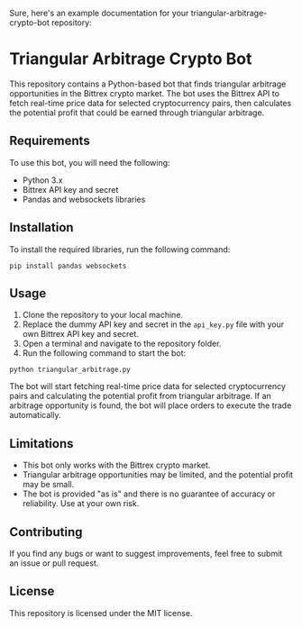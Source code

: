 Sure, here's an example documentation for your triangular-arbitrage-crypto-bot repository:

# Triangular Arbitrage Crypto Bot

This repository contains a Python-based bot that finds triangular arbitrage opportunities in the Bittrex crypto market. The bot uses the Bittrex API to fetch real-time price data for selected cryptocurrency pairs, then calculates the potential profit that could be earned through triangular arbitrage.

## Requirements

To use this bot, you will need the following:

- Python 3.x
- Bittrex API key and secret
- Pandas and websockets libraries

## Installation

To install the required libraries, run the following command:

```
pip install pandas websockets
```

## Usage

1. Clone the repository to your local machine.
2. Replace the dummy API key and secret in the `api_key.py` file with your own Bittrex API key and secret.
3. Open a terminal and navigate to the repository folder.
4. Run the following command to start the bot:

```
python triangular_arbitrage.py
```

The bot will start fetching real-time price data for selected cryptocurrency pairs and calculating the potential profit from triangular arbitrage. If an arbitrage opportunity is found, the bot will place orders to execute the trade automatically.

## Limitations

- This bot only works with the Bittrex crypto market.
- Triangular arbitrage opportunities may be limited, and the potential profit may be small.
- The bot is provided "as is" and there is no guarantee of accuracy or reliability. Use at your own risk.

## Contributing

If you find any bugs or want to suggest improvements, feel free to submit an issue or pull request.

## License

This repository is licensed under the MIT license.

